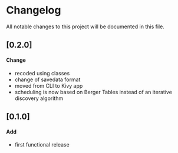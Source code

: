 # Changelog
All notable changes to this project will be documented in this file. 

## [0.2.0]
#### Change    
 - recoded using classes  
 - change of savedata format  
 - moved from CLI to Kivy app  
 - scheduling is now based on Berger Tables instead of an iterative discovery algorithm  

## [0.1.0]
#### Add  
 - first functional release   
